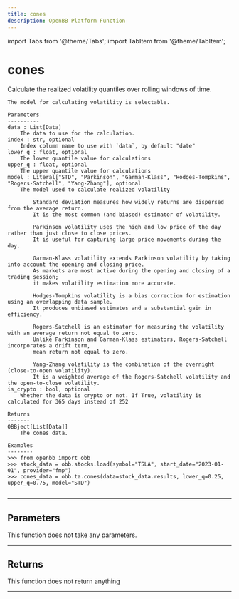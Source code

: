 ```yaml
---
title: cones
description: OpenBB Platform Function
---
```


import Tabs from '@theme/Tabs';
import TabItem from '@theme/TabItem';

# cones

Calculate the realized volatility quantiles over rolling windows of time.

    The model for calculating volatility is selectable.

    Parameters
    ----------
    data : List[Data]
        The data to use for the calculation.
    index : str, optional
        Index column name to use with `data`, by default "date"
    lower_q : float, optional
        The lower quantile value for calculations
    upper_q : float, optional
        The upper quantile value for calculations
    model : Literal["STD", "Parkinson", "Garman-Klass", "Hodges-Tompkins", "Rogers-Satchell", "Yang-Zhang"], optional
        The model used to calculate realized volatility

            Standard deviation measures how widely returns are dispersed from the average return.
            It is the most common (and biased) estimator of volatility.

            Parkinson volatility uses the high and low price of the day rather than just close to close prices.
            It is useful for capturing large price movements during the day.

            Garman-Klass volatility extends Parkinson volatility by taking into account the opening and closing price.
            As markets are most active during the opening and closing of a trading session;
            it makes volatility estimation more accurate.

            Hodges-Tompkins volatility is a bias correction for estimation using an overlapping data sample.
            It produces unbiased estimates and a substantial gain in efficiency.

            Rogers-Satchell is an estimator for measuring the volatility with an average return not equal to zero.
            Unlike Parkinson and Garman-Klass estimators, Rogers-Satchell incorporates a drift term,
            mean return not equal to zero.

            Yang-Zhang volatility is the combination of the overnight (close-to-open volatility).
            It is a weighted average of the Rogers-Satchell volatility and the open-to-close volatility.
    is_crypto : bool, optional
        Whether the data is crypto or not. If True, volatility is calculated for 365 days instead of 252

    Returns
    -------
    OBBject[List[Data]]
        The cones data.

    Examples
    --------
    >>> from openbb import obb
    >>> stock_data = obb.stocks.load(symbol="TSLA", start_date="2023-01-01", provider="fmp")
    >>> cones_data = obb.ta.cones(data=stock_data.results, lower_q=0.25, upper_q=0.75, model="STD")

```python wordwrap

```

---

## Parameters

This function does not take any parameters.

---

## Returns

This function does not return anything

---

